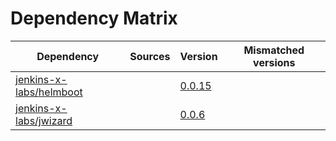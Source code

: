 # Dependency Matrix

Dependency | Sources | Version | Mismatched versions
---------- | ------- | ------- | -------------------
[jenkins-x-labs/helmboot](https://github.com/jenkins-x-labs/helmboot) |  | [0.0.15](https://github.com/jenkins-x-labs/helmboot/releases/tag/v0.0.15) | 
[jenkins-x-labs/jwizard](https://github.com/jenkins-x-labs/jwizard) |  | [0.0.6](https://github.com/jenkins-x-labs/jwizard/releases/tag/v0.0.6) | 
